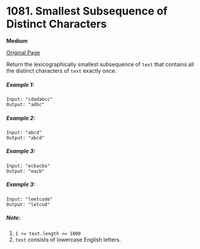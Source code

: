 # 1081. Smallest Subsequence of Distinct Characters

**Medium**

[Original Page](https://leetcode.com/problems/smallest-subsequence-of-distinct-characters/)

Return the lexicographically smallest subsequence of `text` that contains all the distinct characters of `text` exactly once.

##### Example 1:
```
Input: "cdadabcc"
Output: "adbc"
```

##### Example 2: 
```
Input: "abcd"
Output: "abcd"
```

##### Example 3:
```
Input: "ecbacba"
Output: "eacb"
```

##### Example 3:
```
Input: "leetcode"
Output: "letcod"
```

##### Note:
1. `1 <= text.length <= 1000`
2. `text` consists of lowercase English letters.
